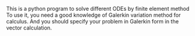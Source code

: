 This is a python program to solve different ODEs by finite element method
To use it, you need a good knowledge of Galerkin variation method for calculus.
And you should specify your problem in Galerkin form in the vector calculation.

